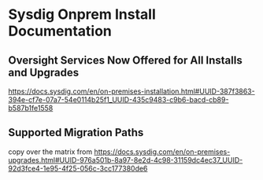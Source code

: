 # Sysdig Onprem Install Documentation

## Oversight Services Now Offered for All Installs and Upgrades

https://docs.sysdig.com/en/on-premises-installation.html#UUID-387f3863-394e-cf7e-07a7-54e0114b25f1_UUID-435c9483-c9b6-bacd-cb89-b587b1fe1558

## Supported Migration Paths
copy over the matrix from https://docs.sysdig.com/en/on-premises-upgrades.html#UUID-976a501b-8a97-8e2d-4c98-31159dc4ec37_UUID-92d3fce4-1e95-4f25-056c-3cc177380de6
